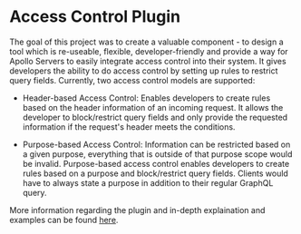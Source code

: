 # Access Control Plugin

The goal of this project was to create a valuable component - to design a tool which is re-useable, flexible, developer-friendly and provide a way for Apollo Servers to easily integrate access control into their system. It gives developers the ability to do access control by setting up rules to restrict query fields. Currently, two access control models are supported:

- Header-based Access Control: Enables developers to create rules based on the header information of an incoming request. It allows the developer to block/restrict query fields and only provide the requested information if the request's header meets the conditions.

- Purpose-based Access Control: Information can be restricted based on a given purpose, everything that is outside of that purpose scope would be invalid. Purpose-based access control enables developers to create rules based on a purpose and block/restrict query fields. Clients would have to always state a purpose in addition to their regular GraphQL query.

More information regarding the plugin and in-depth explaination and examples can be found [here](https://github.com/wklausing/Re-Useable-Access-Control-Plugin-for-Apollo-Server/wiki).
